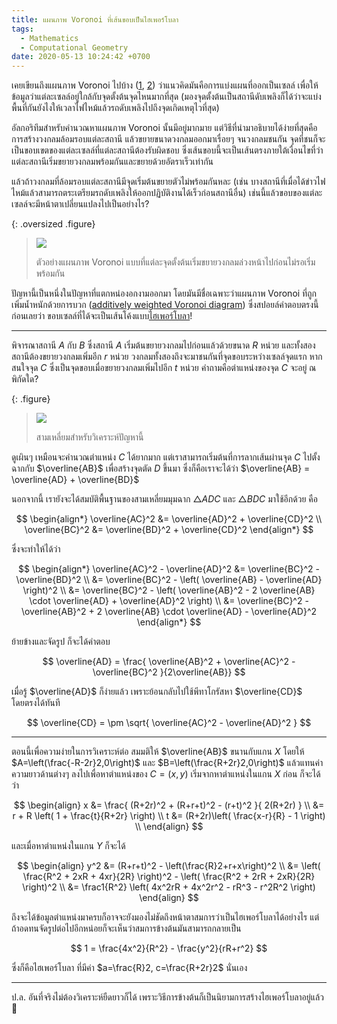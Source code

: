 ```yaml
---
title: แผนภาพ Voronoi ที่เส้นขอบเป็นไฮเพอร์โบลา
tags:
  - Mathematics
  - Computational Geometry
date: 2020-05-13 10:24:42 +0700
---
```


เคยเขียนถึงแผนภาพ Voronoi ไปบ้าง ([1][self voronoi picture], [2][self pollution idw]) ว่าแนวคิดมันคือการแบ่งแผนที่ออกเป็นเซลล์ เพื่อให้ข้อมูลว่าแต่ละเซลล์อยู่ใกล้กับจุดตั้งต้นจุดไหนมากที่สุด (มองจุดตั้งต้นเป็นสถานีดับเพลิงก็ได้ว่าจะแบ่งพื้นที่กันยังไงให้เวลาไฟไหม้แล้วรถดับเพลิงไปถึงจุดเกิดเหตุไวที่สุด)

อัลกอริทึมสำหรับคำนวณหาแผนภาพ Voronoi นั้นมีอยู่มากมาย แต่วิธีที่นำมาอธิบายได้ง่ายที่สุดคือการสร้างวงกลมล้อมรอบแต่ละสถานี แล้วขยายขนาดวงกลมออกมาเรื่อยๆ จนวงกลมชนกัน จุดที่ชนก็จะเป็นขอบเขตของแต่ละเซลล์ที่แต่ละสถานีต้องรับผิดชอบ ซึ่งเส้นขอบนี้จะเป็นเส้นตรงภายใต้เงื่อนไขที่ว่าแต่ละสถานีเริ่มขยายวงกลมพร้อมกันและขยายด้วยอัตราเร็วเท่ากัน

แล้วถ้าวงกลมที่ล้อมรอบแต่ละสถานีมีจุดเริ่มต้นขยายตัวไม่พร้อมกันหละ (เช่น บางสถานีที่เมื่อได้ข่าวไฟไหม้แล้วสามารถตระเตรียมรถดับเพลิงให้ออกปฏิบัติงานได้เร็วก่อนสถานีอื่น) เช่นนี้แล้วขอบของแต่ละเซลล์จะมีหน้าตาเปลี่ยนแปลงไปเป็นอย่างไร?

{: .oversized .figure}
> ![](/images/math/hyperbolic-voronoi/example.png)
>
> ตัวอย่างแผนภาพ Voronoi แบบที่แต่ละจุดตั้งต้นเริ่มขยายวงกลมล่วงหน้าไปก่อนไม่รอเริ่มพร้อมกัน

ปัญหานี้เป็นหนึ่งในปัญหาที่แตกหน่องอกงามออกมา โดยมันมีชื่อเฉพาะว่าแผนภาพ Voronoi ที่ถูกเพิ่มน้ำหนักด้วยการบวก ([additively weighted Voronoi diagram][wiki weighted voronoi]) ซึ่งสปอยล์คำตอบตรงนี้ก่อนเลยว่า ขอบเซลล์ที่ได้จะเป็นเส้นโค้งแบบ[ไฮเพอร์โบลา][wiki hyperbola]!

---

พิจารณาสถานี $A$ กับ $B$ ซึ่งสถานี $A$ เริ่มต้นขยายวงกลมไปก่อนแล้วด้วยขนาด $R$ หน่วย และทั้งสองสถานีต้องขยายวงกลมเพิ่มอีก $r$ หน่วย วงกลมทั้งสองถึงจะมาชนกันที่จุดขอบระหว่างเซลล์จุดแรก หากสนใจจุด $C$ ซึ่งเป็นจุดขอบเมื่อขยายวงกลมเพิ่มไปอีก $t$ หน่วย คำถามคือตำแหน่งของจุด $C$ จะอยู่ ณ พิกัดใด?

{: .figure}
> ![](/images/math/hyperbolic-voronoi/analyse-triangle.png)
>
> สามเหลี่ยมสำหรับวิเคราะห์ปัญหานี้

ดูเผินๆ เหมือนจะคำนวณตำแหน่ง $C$ ได้ยากมาก แต่เราสามารถเริ่มต้นที่การลากเส้นผ่านจุด $C$ ไปตั้งฉากกับ $\overline{AB}$ เพื่อสร้างจุดตัด $D$ ขึ้นมา ซึ่งก็คือเราจะได้ว่า $\overline{AB} = \overline{AD} + \overline{BD}$

นอกจากนี้ เรายังจะได้สมบัติพื้นฐานของสามเหลี่ยมมุมฉาก $\triangle ADC$ และ $\triangle BDC$ มาใช้อีกด้วย คือ

$$
\begin{align*}
\overline{AC}^2 &= \overline{AD}^2 + \overline{CD}^2 \\
\overline{BC}^2 &= \overline{BD}^2 + \overline{CD}^2
\end{align*}
$$

ซึ่งจะทำให้ได้ว่า

$$
\begin{align*}
\overline{AC}^2 - \overline{AD}^2
    &= \overline{BC}^2 - \overline{BD}^2 \\
    &= \overline{BC}^2 - \left( \overline{AB} - \overline{AD} \right)^2 \\
    &= \overline{BC}^2 - \left( \overline{AB}^2 - 2 \overline{AB} \cdot \overline{AD} + \overline{AD}^2 \right) \\
    &= \overline{BC}^2 - \overline{AB}^2 + 2 \overline{AB} \cdot \overline{AD} - \overline{AD}^2
\end{align*}
$$

ย้ายข้างและจัดรูป ก็จะได้คำตอบ

$$
\overline{AD} = \frac{ \overline{AB}^2 + \overline{AC}^2 - \overline{BC}^2 }{2\overline{AB}}
$$

เมื่อรู้ $\overline{AD}$ ก็ง่ายแล้ว เพราะย้อนกลับไปใช้พีทาโกรัสหา $\overline{CD}$ โดยตรงได้ทันที

$$
\overline{CD} = \pm \sqrt{ \overline{AC}^2 - \overline{AD}^2 }
$$

---

ตอนนี้เพื่อความง่ายในการวิเคราะห์ต่อ สมมติให้ $\overline{AB}$ ขนานกับแกน $X$ โดยให้ $A=\left(\frac{-R-2r}2,0\right)$ และ $B=\left(\frac{R+2r}2,0\right)$ แล้วแทนค่าความยาวด้านต่างๆ ลงไปเพื่อหาตำแหน่งของ $C=(x,y)$ เริ่มจากหาตำแหน่งในแกน $X$ ก่อน ก็จะได้ว่า

$$
\begin{align}
x &= \frac{ (R+2r)^2 + (R+r+t)^2 - (r+t)^2 }{ 2(R+2r) } \\
  &= r + R \left( 1 + \frac{t}{R+2r} \right) \\
t &= (R+2r)\left( \frac{x-r}{R} - 1 \right) \\
\end{align}
$$

และเมื่อหาตำแหน่งในแกน $Y$ ก็จะได้

$$
\begin{align}
y^2 &= (R+r+t)^2 - \left(\frac{R}2+r+x\right)^2 \\
    &= \left( \frac{R^2 + 2xR + 4xr}{2R} \right)^2 - \left( \frac{R^2 + 2rR + 2xR}{2R} \right)^2 \\
    &= \frac1{R^2} \left( 4x^2rR + 4x^2r^2 - rR^3 - r^2R^2 \right)
\end{align}
$$

ถึงจะได้ข้อมูลตำแหน่งมาครบก็อาจจะยังมองไม่ชัดถึงหน้าตาสมการว่าเป็นไฮเพอร์โบลาได้อย่างไร แต่ถ้าอดทนจัดรูปต่อไปอีกหน่อยก็จะเห็นว่าสมการข้างต้นมันสามารถกลายเป็น

$$
1 = \frac{4x^2}{R^2} - \frac{y^2}{rR+r^2}
$$

ซึ่งก็คือไฮเพอร์โบลา ที่มีค่า $a=\frac{R}2, c=\frac{R+2r}2$ นั่นเอง

---

ป.ล. อันที่จริงไม่ต้องวิเคราะห์ยืดยาวก็ได้ เพราะวิธีการข้างต้นก็เป็นนิยามการสร้างไฮเพอร์โบลาอยู่แล้ว 🤪

[self voronoi picture]: /2015/05/22/voronoi-from-picture.html
[self pollution idw]: /2019/10/11/interpolate-bkk-pollution-idw.html

[wiki hyperbola]: //en.wikipedia.org/wiki/Hyperbola
[wiki weighted voronoi]: //en.wikipedia.org/wiki/Weighted_Voronoi_diagram
